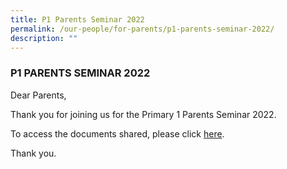 ```yaml
---
title: P1 Parents Seminar 2022
permalink: /our-people/for-parents/p1-parents-seminar-2022/
description: ""
---
```

### P1 PARENTS SEMINAR 2022

Dear Parents,  
  
Thank you for joining us for the Primary 1 Parents Seminar 2022.  
  
To access the documents shared, please click [here](https://drive.google.com/drive/folders/1t9v9mlIoIwg6aIrg5LDZ3wtjZaDt7Wt7?usp=sharing).  
  
Thank you.